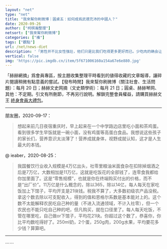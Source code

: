 ```yaml
---
layout: "net"
type: "net"
title: "我來幫你刷微博｜圓桌五：如何成爲武德充沛的中國人？"
date: 2020-09-26
author: ["柯棋瀚整理"]
netsort: ["我來幫你刷微博"]
categories: ["襍"]
tags: ["觀點"]
url: /net/news-diet
description: '「男性并不比女性强壮，他们只是比我们吃得更多更好而已。少吃肉的确会让孩子变得更加虚弱，就算那是一个分泌雄激素的男孩子。」'
vertical: false
img: 'https://pic.imgdb.cn/item/5f671006160a154a67e6e880.jpg'
---
```


「赫赫網摘」爲會員專區，按主題收集整理平時看到的値得收藏的文章報導，讓碎片閱讀稍微有點意義的嘗試。【發布時閒】我來幫你刷微博（關注社會、生活問題）：每月 20 日；赫赫文史网摘（文史類學術）：每月 21 日；圓桌、赫赫琴网、其他：不定期。引文有所刪節，不再另行說明。解鎖完整會員權益，請購買赫赫文王 [終身會員大禮包](https://item.taobao.com/item.htm?id=629774535457)。

----

朋友圈，2020-09-17：

> 想起来前几日夜宿重庆时，早上起来在一个中学路边店里吃小面和茶鸡蛋。看到很多学生早饭就是一碗小面，没有鸡蛋等高蛋白食品。我想说这些孩子的家长们，营养意识太淡薄了！营养成就身体，视野成就认知，这才是人生最大的本钱。

@ ieaber，2020-08-25：

> 我国餐饮行业收入规模是4万亿出头，社零里粮油米面食杂在扣除掉烟酒之后是7万亿，大数相加是11万亿，这就是吃饭花的全部钱了，连零食我都给你加里面了。这是“零售规模”，也就是你在终端购买付出的价格，而不是“出厂价”。11万亿是什么概念的，除以365，除以14亿，每人每天在家吃饭加上下馆子，平均开支是21块钱。税我不算了，大多数初级农产品没税。拿这个数去除以可支配收入，得到的值和恩格尔系数是基本能对上的。这个数不太能解释农民吃自己种的量（不进入流通领域，不计入社零），但一个农民也不能只吃自己种的吧，但凡购买，就在口径里了。每人每天吃饭，不管在哪里吃，自己做or下馆子，平均花21块。你超过这个数了，恭喜你，你比平均数吃得好了。250ml奶，2个蛋，250g肉，200g水果，平均要花多少钱？算算吧。

----

⋯⋯